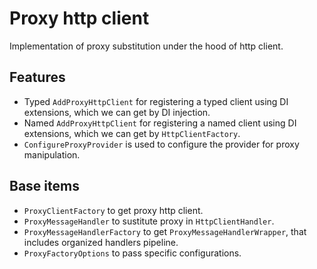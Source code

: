 
# Proxy http client

Implementation of proxy substitution under the hood of http client.

## Features

- Typed `AddProxyHttpClient` for registering a typed client using DI extensions, which we can get by DI injection.
- Named `AddProxyHttpClient` for registering a named client using DI extensions, which we can get by `HttpClientFactory`.
- `ConfigureProxyProvider` is used to configure the provider for proxy manipulation.

## Base items

- `ProxyClientFactory` to get proxy http client.
- `ProxyMessageHandler` to sustitute proxy in `HttpClientHandler`.
- `ProxyMessageHandlerFactory` to get `ProxyMessageHandlerWrapper`, that includes organized handlers pipeline.
- `ProxyFactoryOptions` to pass specific configurations.